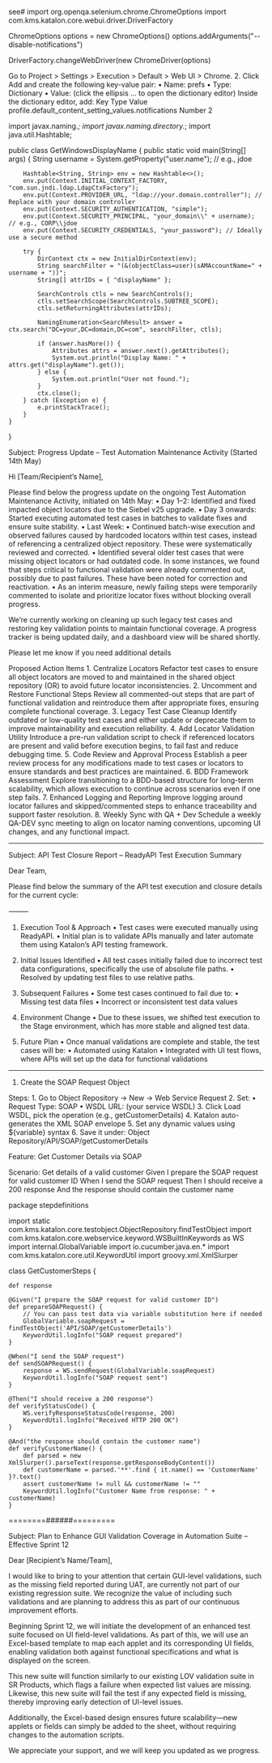 see# import org.openqa.selenium.chrome.ChromeOptions
import com.kms.katalon.core.webui.driver.DriverFactory

ChromeOptions options = new ChromeOptions()
options.addArguments("--disable-notifications")

DriverFactory.changeWebDriver(new ChromeDriver(options)

Go to Project > Settings > Execution > Default > Web UI > Chrome.
	2.	Click Add and create the following key-value pair:
	•	Name: prefs
	•	Type: Dictionary
	•	Value: (click the ellipsis ... to open the dictionary editor)
Inside the dictionary editor, add:
Key
Type
Value
profile.default_content_setting_values.notifications
Number
2


import javax.naming.*;
import javax.naming.directory.*;
import java.util.Hashtable;

public class GetWindowsDisplayName {
    public static void main(String[] args) {
        String username = System.getProperty("user.name"); // e.g., jdoe

        Hashtable<String, String> env = new Hashtable<>();
        env.put(Context.INITIAL_CONTEXT_FACTORY, "com.sun.jndi.ldap.LdapCtxFactory");
        env.put(Context.PROVIDER_URL, "ldap://your.domain.controller"); // Replace with your domain controller
        env.put(Context.SECURITY_AUTHENTICATION, "simple");
        env.put(Context.SECURITY_PRINCIPAL, "your_domain\\" + username); // e.g., CORP\\jdoe
        env.put(Context.SECURITY_CREDENTIALS, "your_password"); // Ideally use a secure method

        try {
            DirContext ctx = new InitialDirContext(env);
            String searchFilter = "(&(objectClass=user)(sAMAccountName=" + username + "))";
            String[] attrIDs = { "displayName" };

            SearchControls ctls = new SearchControls();
            ctls.setSearchScope(SearchControls.SUBTREE_SCOPE);
            ctls.setReturningAttributes(attrIDs);

            NamingEnumeration<SearchResult> answer = ctx.search("DC=your,DC=domain,DC=com", searchFilter, ctls);

            if (answer.hasMore()) {
                Attributes attrs = answer.next().getAttributes();
                System.out.println("Display Name: " + attrs.get("displayName").get());
            } else {
                System.out.println("User not found.");
            }
            ctx.close();
        } catch (Exception e) {
            e.printStackTrace();
        }
    }
}

Subject: Progress Update – Test Automation Maintenance Activity (Started 14th May)

Hi [Team/Recipient’s Name],

Please find below the progress update on the ongoing Test Automation Maintenance Activity, initiated on 14th May:
	•	Day 1–2: Identified and fixed impacted object locators due to the Siebel v25 upgrade.
	•	Day 3 onwards: Started executing automated test cases in batches to validate fixes and ensure suite stability.
	•	Last Week:
	•	Continued batch-wise execution and observed failures caused by hardcoded locators within test cases, instead of referencing a centralized object repository. These were systematically reviewed and corrected.
	•	Identified several older test cases that were missing object locators or had outdated code. In some instances, we found that steps critical to functional validation were already commented out, possibly due to past failures. These have been noted for correction and reactivation.
	•	As an interim measure, newly failing steps were temporarily commented to isolate and prioritize locator fixes without blocking overall progress.

We’re currently working on cleaning up such legacy test cases and restoring key validation points to maintain functional coverage. A progress tracker is being updated daily, and a dashboard view will be shared shortly.

Please let me know if you need additional details


Proposed Action Items
	1.	Centralize Locators
Refactor test cases to ensure all object locators are moved to and maintained in the shared object repository (OR) to avoid future locator inconsistencies.
	2.	Uncomment and Restore Functional Steps
Review all commented-out steps that are part of functional validation and reintroduce them after appropriate fixes, ensuring complete functional coverage.
	3.	Legacy Test Case Cleanup
Identify outdated or low-quality test cases and either update or deprecate them to improve maintainability and execution reliability.
	4.	Add Locator Validation Utility
Introduce a pre-run validation script to check if referenced locators are present and valid before execution begins, to fail fast and reduce debugging time.
	5.	Code Review and Approval Process
Establish a peer review process for any modifications made to test cases or locators to ensure standards and best practices are maintained.
	6.	BDD Framework Assessment
Explore transitioning to a BDD-based structure for long-term scalability, which allows execution to continue across scenarios even if one step fails.
	7.	Enhanced Logging and Reporting
Improve logging around locator failures and skipped/commented steps to enhance traceability and support faster resolution.
	8.	Weekly Sync with QA + Dev
Schedule a weekly QA-DEV sync meeting to align on locator naming conventions, upcoming UI changes, and any functional impact.

----------
Subject: API Test Closure Report – ReadyAPI Test Execution Summary

Dear Team,

Please find below the summary of the API test execution and closure details for the current cycle:

⸻

1. Execution Tool & Approach
	•	Test cases were executed manually using ReadyAPI.
	•	Initial plan is to validate APIs manually and later automate them using Katalon’s API testing framework.

2. Initial Issues Identified
	•	All test cases initially failed due to incorrect test data configurations, specifically the use of absolute file paths.
	•	Resolved by updating test files to use relative paths.

3. Subsequent Failures
	•	Some test cases continued to fail due to:
	•	Missing test data files
	•	Incorrect or inconsistent test data values

4. Environment Change
	•	Due to these issues, we shifted test execution to the Stage environment, which has more stable and aligned test data.

5. Future Plan
	•	Once manual validations are complete and stable, the test cases will be:
	•	Automated using Katalon
	•	Integrated with UI test flows, where APIs will set up the data for functional validations

-------
1. Create the SOAP Request Object

Steps:
	1.	Go to Object Repository → New → Web Service Request
	2.	Set:
	•	Request Type: SOAP
	•	WSDL URL: (your service WSDL)
	3.	Click Load WSDL, pick the operation (e.g., getCustomerDetails)
	4.	Katalon auto-generates the XML SOAP envelope
	5.	Set any dynamic values using ${variable} syntax
	6.	Save it under:
Object Repository/API/SOAP/getCustomerDetails

Feature: Get Customer Details via SOAP

  Scenario: Get details of a valid customer
    Given I prepare the SOAP request for valid customer ID
    When I send the SOAP request
    Then I should receive a 200 response
    And the response should contain the customer name

package stepdefinitions

import static com.kms.katalon.core.testobject.ObjectRepository.findTestObject
import com.kms.katalon.core.webservice.keyword.WSBuiltInKeywords as WS
import internal.GlobalVariable
import io.cucumber.java.en.*
import com.kms.katalon.core.util.KeywordUtil
import groovy.xml.XmlSlurper

class GetCustomerSteps {

    def response

    @Given("I prepare the SOAP request for valid customer ID")
    def prepareSOAPRequest() {
        // You can pass test data via variable substitution here if needed
        GlobalVariable.soapRequest = findTestObject('API/SOAP/getCustomerDetails')
        KeywordUtil.logInfo("SOAP request prepared")
    }

    @When("I send the SOAP request")
    def sendSOAPRequest() {
        response = WS.sendRequest(GlobalVariable.soapRequest)
        KeywordUtil.logInfo("SOAP request sent")
    }

    @Then("I should receive a 200 response")
    def verifyStatusCode() {
        WS.verifyResponseStatusCode(response, 200)
        KeywordUtil.logInfo("Received HTTP 200 OK")
    }

    @And("the response should contain the customer name")
    def verifyCustomerName() {
        def parsed = new XmlSlurper().parseText(response.getResponseBodyContent())
        def customerName = parsed.'**'.find { it.name() == 'CustomerName' }?.text()
        assert customerName != null && customerName != ""
        KeywordUtil.logInfo("Customer Name from response: " + customerName)
    }

========######=========

Subject: Plan to Enhance GUI Validation Coverage in Automation Suite – Effective Sprint 12

Dear [Recipient’s Name/Team],

I would like to bring to your attention that certain GUI-level validations, such as the missing field reported during UAT, are currently not part of our existing regression suite. We recognize the value of including such validations and are planning to address this as part of our continuous improvement efforts.

Beginning Sprint 12, we will initiate the development of an enhanced test suite focused on UI field-level validations. As part of this, we will use an Excel-based template to map each applet and its corresponding UI fields, enabling validation both against functional specifications and what is displayed on the screen.

This new suite will function similarly to our existing LOV validation suite in SR Products, which flags a failure when expected list values are missing. Likewise, this new suite will fail the test if any expected field is missing, thereby improving early detection of UI-level issues.

Additionally, the Excel-based design ensures future scalability—new applets or fields can simply be added to the sheet, without requiring changes to the automation scripts.

We appreciate your support, and we will keep you updated as we progress.